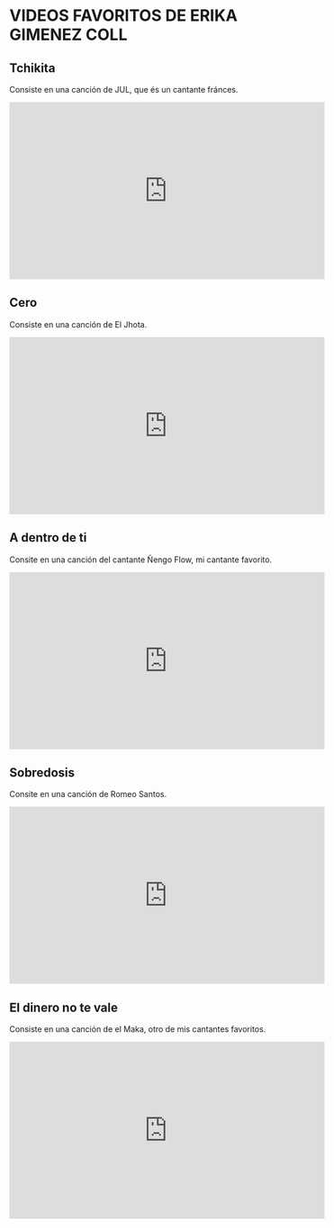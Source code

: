 # VIDEOS FAVORITOS DE ERIKA GIMENEZ COLL 

## Tchikita 
Consiste en una canción de JUL, que és un cantante fránces. 
<iframe width="560" height="315" src="https://www.youtube.com/embed/qmtWgkxMlRw" frameborder="0" allow="accelerometer; autoplay; clipboard-write; encrypted-media; gyroscope; picture-in-picture" allowfullscreen></iframe>

## Cero 
Consiste en una canción de El Jhota. 
<iframe width="560" height="315" src="https://www.youtube.com/embed/a9mi_CtWVBI" frameborder="0" allow="accelerometer; autoplay; clipboard-write; encrypted-media; gyroscope; picture-in-picture" allowfullscreen></iframe>

## A dentro de ti 
Consite en una canción del cantante Ñengo Flow, mi cantante favorito. 
<iframe width="560" height="315" src="https://www.youtube.com/embed/YPKO_Bjbk8o" frameborder="0" allow="accelerometer; autoplay; clipboard-write; encrypted-media; gyroscope; picture-in-picture" allowfullscreen></iframe>

## Sobredosis
Consite en una canción de Romeo Santos. 
<iframe width="560" height="315" src="https://www.youtube.com/embed/hnbWKlrkWqY" frameborder="0" allow="accelerometer; autoplay; clipboard-write; encrypted-media; gyroscope; picture-in-picture" allowfullscreen></iframe>

## El dinero no te vale
Consiste en una canción de el Maka, otro de mis cantantes favoritos. 
<iframe width="560" height="315" src="https://www.youtube.com/embed/Rvel7ugQb3k" frameborder="0" allow="accelerometer; autoplay; clipboard-write; encrypted-media; gyroscope; picture-in-picture" allowfullscreen></iframe>
